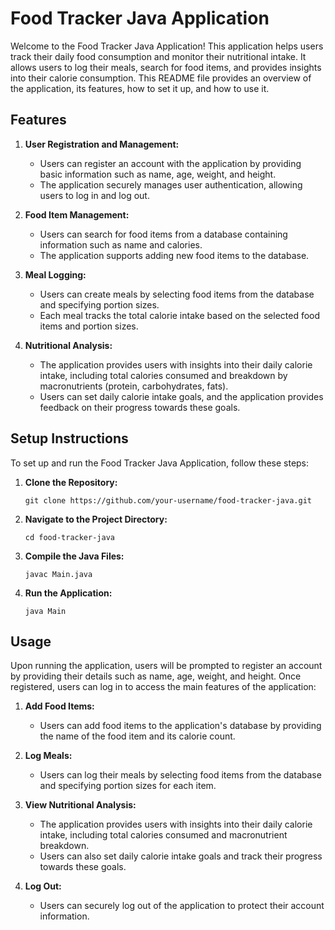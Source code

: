 # Food Tracker Java Application

Welcome to the Food Tracker Java Application! This application helps users track their daily food consumption and monitor their nutritional intake. It allows users to log their meals, search for food items, and provides insights into their calorie consumption. This README file provides an overview of the application, its features, how to set it up, and how to use it.

## Features

1. **User Registration and Management:**
   - Users can register an account with the application by providing basic information such as name, age, weight, and height.
   - The application securely manages user authentication, allowing users to log in and log out.

2. **Food Item Management:**
   - Users can search for food items from a database containing information such as name and calories.
   - The application supports adding new food items to the database.

3. **Meal Logging:**
   - Users can create meals by selecting food items from the database and specifying portion sizes.
   - Each meal tracks the total calorie intake based on the selected food items and portion sizes.

4. **Nutritional Analysis:**
   - The application provides users with insights into their daily calorie intake, including total calories consumed and breakdown by macronutrients (protein, carbohydrates, fats).
   - Users can set daily calorie intake goals, and the application provides feedback on their progress towards these goals.

## Setup Instructions

To set up and run the Food Tracker Java Application, follow these steps:

1. **Clone the Repository:**
   ```
   git clone https://github.com/your-username/food-tracker-java.git
   ```

2. **Navigate to the Project Directory:**
   ```
   cd food-tracker-java
   ```

3. **Compile the Java Files:**
   ```
   javac Main.java
   ```

4. **Run the Application:**
   ```
   java Main
   ```

## Usage

Upon running the application, users will be prompted to register an account by providing their details such as name, age, weight, and height. Once registered, users can log in to access the main features of the application:

1. **Add Food Items:**
   - Users can add food items to the application's database by providing the name of the food item and its calorie count.

2. **Log Meals:**
   - Users can log their meals by selecting food items from the database and specifying portion sizes for each item.

3. **View Nutritional Analysis:**
   - The application provides users with insights into their daily calorie intake, including total calories consumed and macronutrient breakdown.
   - Users can also set daily calorie intake goals and track their progress towards these goals.

4. **Log Out:**
   - Users can securely log out of the application to protect their account information.
